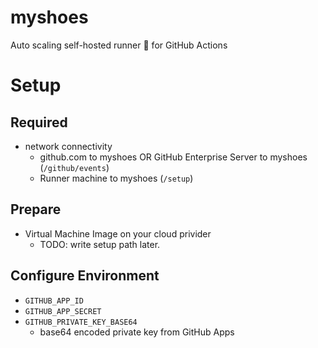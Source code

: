 # myshoes

Auto scaling self-hosted runner :runner: for GitHub Actions

# Setup

## Required

- network connectivity
  - github.com to myshoes OR GitHub Enterprise Server to myshoes (`/github/events`)
  - Runner machine to myshoes (`/setup`)

## Prepare

- Virtual Machine Image on your cloud privider
  - TODO: write setup path later.

## Configure Environment

- `GITHUB_APP_ID`
- `GITHUB_APP_SECRET`
- `GITHUB_PRIVATE_KEY_BASE64`
  - base64 encoded private key from GitHub Apps